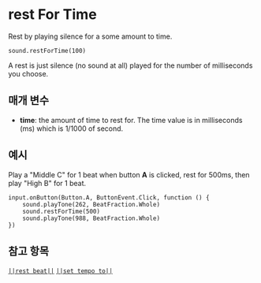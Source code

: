 # rest For Time

Rest by playing silence for a some amount to time.

```sig
sound.restForTime(100)
```

A rest is just silence (no sound at all) played for the number of milliseconds you choose.

## 매개 변수

* **time**: the amount of time to rest for. The time value is in milliseconds (ms) which is 1/1000 of second.

## 예시

Play a "Middle C" for 1 beat when button **A** is clicked, rest for 500ms, then play "High B" for 1 beat.

```blocks
input.onButton(Button.A, ButtonEvent.Click, function () {
    sound.playTone(262, BeatFraction.Whole)
    sound.restForTime(500)
    sound.playTone(988, BeatFraction.Whole)
})
```

## 참고 항목

[`||rest beat||`](/reference/sound/rest-beat) [`||set tempo to||`](/reference/sound/set-tempo-to)